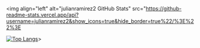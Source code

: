 <img align="left" alt="julianramirez2 GitHub Stats" src="https://github-readme-stats.vercel.app/api?username=julianramirez2&show_icons=true&hide_border=true%22/%3E%22%3E

[![Top Langs](https://github-readme-stats.vercel.app/api/top-langs/?username=julianramirez2&&hide=javascript,css,html)](https://github.com/anuraghazra/github-readme-stats)>
